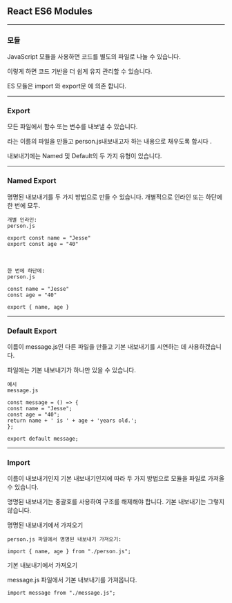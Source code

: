 ## React ES6 Modules

---

### 모듈

JavaScript 모듈을 사용하면 코드를 별도의 파일로 나눌 수 있습니다.

이렇게 하면 코드 기반을 더 쉽게 유지 관리할 수 있습니다.

ES 모듈은 import 와 export문 에 의존 합니다.

---

### Export

모든 파일에서 함수 또는 변수를 내보낼 수 있습니다.

라는 이름의 파일을 만들고 person.js내보내고자 하는 내용으로 채우도록 합시다 .

내보내기에는 Named 및 Default의 두 가지 유형이 있습니다.

---

### Named Export

명명된 내보내기를 두 가지 방법으로 만들 수 있습니다. 개별적으로 인라인 또는 하단에 한 번에 모두.

    개별 인라인:
    person.js

    export const name = "Jesse"
    export const age = "40"

<br />

    한 번에 하단에:
    person.js

    const name = "Jesse"
    const age = "40"

    export { name, age }

---

### Default Export

이름이 message.js인 다른 파일을 만들고 기본 내보내기를 시연하는 데 사용하겠습니다.

파일에는 기본 내보내기가 하나만 있을 수 있습니다.

    예시
    message.js

    const message = () => {
    const name = "Jesse";
    const age = "40";
    return name + ' is ' + age + 'years old.';
    };

    export default message;

---

### Import

이름이 내보내기인지 기본 내보내기인지에 따라 두 가지 방법으로 모듈을 파일로 가져올 수 있습니다.

명명된 내보내기는 중괄호를 사용하여 구조를 해제해야 합니다. 기본 내보내기는 그렇지 않습니다.

명명된 내보내기에서 가져오기

    person.js 파일에서 명명된 내보내기 가져오기:

    import { name, age } from "./person.js";

기본 내보내기에서 가져오기

message.js 파일에서 기본 내보내기를 가져옵니다.

    import message from "./message.js";
